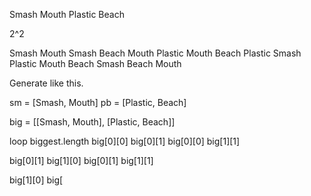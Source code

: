 Smash Mouth
Plastic Beach

2^2

Smash Mouth
Smash Beach
Mouth Plastic
Mouth Beach
Plastic Smash
Plastic Mouth
Beach Smash
Beach Mouth

Generate like this.

sm = [Smash, Mouth]
pb = [Plastic, Beach]

big = [[Smash, Mouth], [Plastic, Beach]]

loop biggest.length
  big[0][0] big[0][1]
  big[0][0] big[1][1]
  
  big[0][1] big[1][0]
  big[0][1] big[1][1]
  
  big[1][0] big[
    
  
